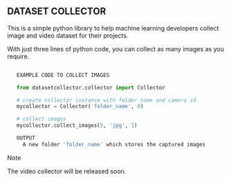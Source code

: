  ## DATASET COLLECTOR 

 This is a simple python library to help machine learning developers collect image and video dataset for their projects.

 With just three lines of python code, you can collect as many images as you require.

 ```python

    EXAMPLE CODE TO COLLECT IMAGES

    from datasetcollector.collector import Collector

    # create collector instance with folder name and camera id
    mycollector = Collector('folder_name', 0)

    # collect images 
    mycollector.collect_images(5, 'jpg', 1)

    OUTPUT 
      A new folder 'folder_name' which stores the captured images

 ```

  > [!NOTE]
  > The video collector will be released soon.